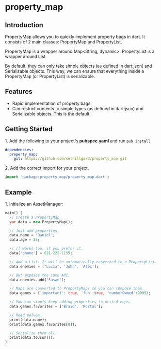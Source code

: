 property_map
============

## Introduction ##

PropertyMap allows you to quickly implement property bags in dart. It consists
of 2 main classes: PropertyMap and PropertyList.

PropertyMap is a wrapper around Map<String, dynamic>.
PropertyList is a wrapper around List<dynamic>.

By default, they can only take simple objects (as defined in dart:json) and
Serializable objects. This way, we can ensure that everything inside a
PropertyMap (or PropertyList) is serializable.

## Features ##

* Rapid implementation of property bags.
* Can restrict contents to simple types (as defined in dart:json) and
    Serializable objects. This is the default.

## Getting Started ##

1\. Add the following to your project's **pubspec.yaml** and run
```pub install```.

```yaml
dependencies:
  property_map:
    git: https://github.com/sethillgard/property_map.git
```

2\. Add the correct import for your project.

```dart
import 'package:property_map/property_map.dart';
```

## Example ##

1\. Initialize an AssetManager:

```dart
main() {
  // Create a PropertyMap
  var data = new PropertyMap();

  // Just add properties.
  data.name = "Daniel";
  data.age = 25;

  // [] works too, if you prefer it.
  data['phone'] = 621-222-1155;

  // Add a List. It will be automatically converted to a PropertyList.
  data.enemies = ['Lucia', 'John', 'Alex'];

  // But exposes the same API.
  data.enemies.add('Susan');

  // Maps are converted to PropertyMaps so you can compose them.
  data.games = {'important': true, 'fun':true, 'numberOwned':9999};

  // You can simply keep adding properties to nested maps.
  data.games.favorites = ['Braid', 'Portal'];

  // Read values.
  print(data.name);
  print(data.games.favorites[0]);

  // Serialize them all.
  print(data.toJson());
}
```